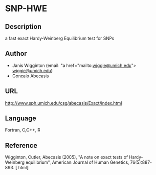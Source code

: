 # SNP-HWE

## Description
a fast exact Hardy-Weinberg Equilibrium test for SNPs

## Author
* Janis Wigginton (email: "a href="mailto:wiggie@umich.edu"> wiggie@umich.edu)
* Goncalo Abecasis

## URL
http://www.sph.umich.edu/csg/abecasis/Exact/index.html

## Language
Fortran, C,C++, R

## Reference
Wigginton, Cutler, Abecasis (2005), "A note on exact tests of Hardy-Weinberg equilibrium", American Journal of Human Genetics, 76(5):887-893\. [ html]